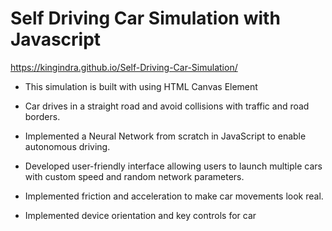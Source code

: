 # Self Driving Car Simulation with Javascript


https://kingindra.github.io/Self-Driving-Car-Simulation/

- This simulation is built with using HTML Canvas Element

- Car drives in a straight road and avoid collisions with traffic and road borders.
- Implemented a Neural Network from scratch in JavaScript to enable autonomous driving.
- Developed user-friendly interface allowing users to launch multiple cars with custom speed and random network parameters.
- Implemented friction and acceleration to make car movements look real.
- Implemented device orientation and key controls for car